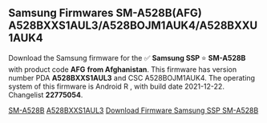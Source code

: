 <h2>Samsung Firmwares SM-A528B(AFG) A528BXXS1AUL3/A528BOJM1AUK4/A528BXXU1AUK4</h2>
Download the Samsung firmware for the ✅ <strong>Samsung SSP </strong> ⭐ <strong>SM-A528B</strong> with product code <strong>AFG</strong> <strong> from Afghanistan</strong>. This firmware has version number PDA <strong>A528BXXS1AUL3</strong> and CSC A528BOJM1AUK4. The operating system of this firmware is Android R , with build date 2021-12-22. Changelist <strong>22775054</strong>.

[SM-A528B](https://samfirm.shop/samsung/model/SM-A528B)
[A528BXXS1AUL3](https://samfirm.shop/samsung/pda/A528BXXS1AUL3)
[Download Firmware Samsung SSP SM-A528B](https://samfirm.shop/samsung/firmware/484787)
